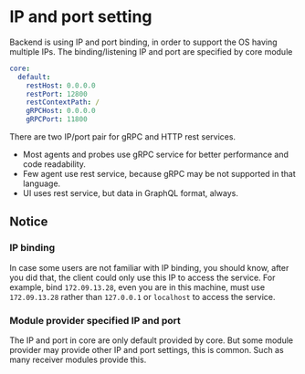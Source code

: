 # IP and port setting

Backend is using IP and port binding, in order to support the OS having multiple IPs. The binding/listening IP and port
are specified by core module

```yaml
core:
  default:
    restHost: 0.0.0.0
    restPort: 12800
    restContextPath: /
    gRPCHost: 0.0.0.0
    gRPCPort: 11800
```

There are two IP/port pair for gRPC and HTTP rest services.

- Most agents and probes use gRPC service for better performance and code readability.
- Few agent use rest service, because gRPC may be not supported in that language.
- UI uses rest service, but data in GraphQL format, always.

## Notice

### IP binding

In case some users are not familiar with IP binding, you should know, after you did that, the client could only use this
IP to access the service. For example, bind `172.09.13.28`, even you are in this machine, must use `172.09.13.28` rather
than `127.0.0.1` or `localhost` to access the service.

### Module provider specified IP and port

The IP and port in core are only default provided by core. But some module provider may provide other IP and port
settings, this is common. Such as many receiver modules provide this.


